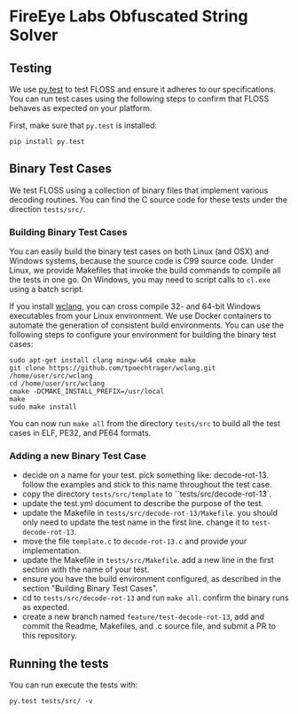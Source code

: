 # FireEye Labs Obfuscated String Solver

## Testing

We use [py.test](http://pytest.org/latest/usage.html) to test
 FLOSS and ensure it adheres to our specifications.
You can run test cases using the following steps
 to confirm that FLOSS behaves as expected on your platform.

First, make sure that `py.test` is installed:

    pip install py.test


## Binary Test Cases

We test FLOSS using a collection of binary files that implement
various decoding routines. You can find the C source code for these
tests under the direction `tests/src/`.

### Building Binary Test Cases

You can easily build the binary test cases on both Linux (and OSX) and Windows systems,
 because the source code is C99 source code.
Under Linux, we provide Makefiles that invoke the build commands to compile all the tests in one go.
On Windows, you may need to script calls to `cl.exe` using a batch script.

If you install [wclang](https://github.com/tpoechtrager/wclang),
 you can cross compile 32- and 64-bit Windows executables from your Linux environment.
We use Docker containers to automate the generation of consistent build environments.
You can use the following steps to configure your environment for building the binary test cases:

    sudo apt-get install clang mingw-w64 cmake make
    git clone https://github.com/tpoechtrager/wclang.git /home/user/src/wclang
    cd /home/user/src/wclang
    cmake -DCMAKE_INSTALL_PREFIX=/usr/local
    make
    sudo make install

You can now run `make all` from the directory `tests/src` to build all the test cases in ELF,
 PE32, and PE64 formats.

### Adding a new Binary Test Case

  - decide on a name for your test.
    pick something like: decode-rot-13.
    follow the examples and stick to this name throughout the test case.
  - copy the directory `tests/src/template` to ``tests/src/decode-rot-13`.
  - update the test.yml document to describe the purpose of the test.
  - update the Makefile in `tests/src/decode-rot-13/Makefile`.
    you should only need to update the test name in the first line.
    change it to `test-decode-rot-13`.
  - move the file `template.c` to `decode-rot-13.c` and provide your implementation.
  - update the Makefile in `tests/src/Makefile`.
    add a new line in the first section with the name of your test.
  - ensure you have the build environment configured, as described in the section
    "Building Binary Test Cases".
  - cd to `tests/src/decode-rot-13` and run `make all`. confirm the binary runs as expected.
  - create a new branch named `feature/test-decode-rot-13`,
    add and commit the Readme, Makefiles, and .c source file, and submit a PR to this repository.

## Running the tests
You can run execute the tests with:

    py.test tests/src/ -v